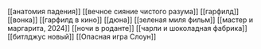 [[анатомия падения]]
[[вечное сияние чистого разума]]
[[гарфилд]]
[[вонка]]
[[гарфилд в кино]]
[[дюна]]
[[зеленая миля фильм]]
[[мастер и маргарита, 2024]]
[[ночи в роданте]]
[[чарли и шоколадная фабрика]]
[[битлджус новый]]
[[Опасная игра Слоун]]